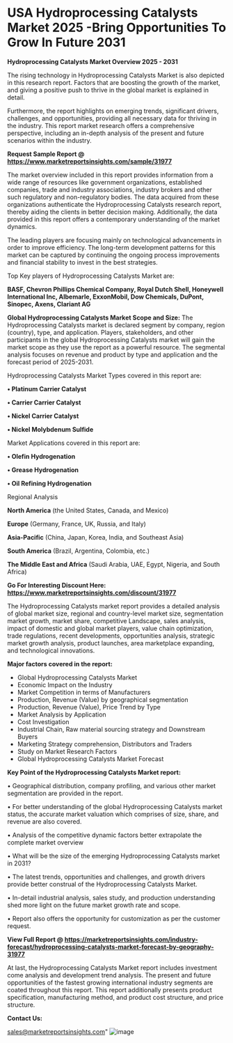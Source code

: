  # USA Hydroprocessing Catalysts Market 2025 -Bring Opportunities To Grow In Future 2031

<Strong> Hydroprocessing Catalysts Market Overview 2025 - 2031</strong>

The rising technology in Hydroprocessing Catalysts Market is also depicted in this research report. Factors that are boosting the growth of the market, and giving a positive push to thrive in the global market is explained in detail.

Furthermore, the report highlights on emerging trends, significant drivers, challenges, and opportunities, providing all necessary data for thriving in the industry. This report market research offers a comprehensive perspective, including an in-depth analysis of the present and future scenarios within the industry.

<strong>Request Sample Report @ <a href=https://www.marketreportsinsights.com/sample/31977>https://www.marketreportsinsights.com/sample/31977</a></strong>

The market overview included in this report provides information from a wide range of resources like government organizations, established companies, trade and industry associations, industry brokers and other such regulatory and non-regulatory bodies. The data acquired from these organizations authenticate the Hydroprocessing Catalysts research report, thereby aiding the clients in better decision making. Additionally, the data provided in this report offers a contemporary understanding of the market dynamics.

The leading players are focusing mainly on technological advancements in order to improve efficiency. The long-term development patterns for this market can be captured by continuing the ongoing process improvements and financial stability to invest in the best strategies.

Top Key players of Hydroprocessing Catalysts Market are:

<strong>BASF, Chevron Phillips Chemical Company, Royal Dutch Shell, Honeywell International Inc, Albemarle, ExxonMobil, Dow Chemicals, DuPont, Sinopec, Axens, Clariant AG</strong>

<strong><b>Global Hydroprocessing Catalysts Market Scope and Size:</b></strong>
The Hydroprocessing Catalysts market is declared segment by company, region (country), type, and application. Players, stakeholders, and other participants in the global Hydroprocessing Catalysts market will gain the market scope as they use the report as a powerful resource. The segmental analysis focuses on revenue and product by type and application and the forecast period of 2025-2031.

Hydroprocessing Catalysts Market Types covered in this report are:

<strong>• Platinum Carrier Catalyst

• Carrier Carrier Catalyst

• Nickel Carrier Catalyst

• Nickel Molybdenum Sulfide</strong>

Market Applications covered in this report are:

<strong>• Olefin Hydrogenation

• Grease Hydrogenation

• Oil Refining Hydrogenation</strong> 

Regional Analysis

<strong>North America</strong> (the United States, Canada, and Mexico)

<strong>Europe</strong> (Germany, France, UK, Russia, and Italy)

<strong>Asia-Pacific</strong> (China, Japan, Korea, India, and Southeast Asia)

<strong>South America</strong> (Brazil, Argentina, Colombia, etc.)

<strong>The Middle East and Africa</strong> (Saudi Arabia, UAE, Egypt, Nigeria, and South Africa)

<strong>Go For Interesting Discount Here: <a href=https://www.marketreportsinsights.com/discount/31977>https://www.marketreportsinsights.com/discount/31977</a></strong>

The Hydroprocessing Catalysts market report provides a detailed analysis of global market size, regional and country-level market size, segmentation market growth, market share, competitive Landscape, sales analysis, impact of domestic and global market players, value chain optimization, trade regulations, recent developments, opportunities analysis, strategic market growth analysis, product launches, area marketplace expanding, and technological innovations.

<strong><b>Major factors covered in the report:</b></strong>
<ul>
  <li>Global Hydroprocessing Catalysts Market </li>
  <li>Economic Impact on the Industry</li>
  <li>Market Competition in terms of Manufacturers</li>
  <li>Production, Revenue (Value) by geographical segmentation</li>
  <li>Production, Revenue (Value), Price Trend by Type</li>
  <li>Market Analysis by Application</li>
  <li>Cost Investigation</li>
  <li>Industrial Chain, Raw material sourcing strategy and Downstream Buyers</li>
  <li>Marketing Strategy comprehension, Distributors and Traders</li>
  <li>Study on Market Research Factors</li>
  <li>Global Hydroprocessing Catalysts Market Forecast</li>
</ul>

<strong><b>Key Point of the Hydroprocessing Catalysts Market report:</b></strong>

• Geographical distribution, company profiling, and various other market segmentation are provided in the report.

• For better understanding of the global Hydroprocessing Catalysts market status, the accurate market valuation which comprises of size, share, and revenue are also covered.

• Analysis of the competitive dynamic factors better extrapolate the complete market overview

• What will be the size of the emerging Hydroprocessing Catalysts market in 2031?

• The latest trends, opportunities and challenges, and growth drivers provide better construal of the Hydroprocessing Catalysts Market.

• In-detail industrial analysis, sales study, and production understanding shed more light on the future market growth rate and scope.

• Report also offers the opportunity for customization as per the customer request.

<strong><b>View Full Report @ <a href=https://marketreportsinsights.com/industry-forecast/hydroprocessing-catalysts-market-forecast-by-geography-31977>https://marketreportsinsights.com/industry-forecast/hydroprocessing-catalysts-market-forecast-by-geography-31977</a></b></strong>


At last, the Hydroprocessing Catalysts Market report includes investment come analysis and development trend analysis. The present and future opportunities of the fastest growing international industry segments are coated throughout this report. This report additionally presents product specification, manufacturing method, and product cost structure, and price structure.

<strong>Contact Us:</strong>

sales@marketreportsinsights.com"
![image](https://github.com/user-attachments/assets/1dc06046-91d4-4d19-9f28-c6063c769243)
